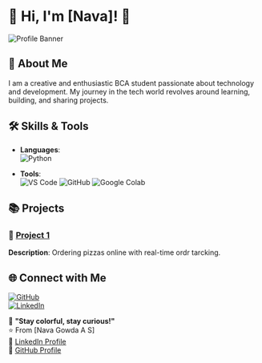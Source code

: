 # 🌟 Hi, I'm [Nava]! 🌟

![Profile Banner](https://via.placeholder.com/800x200.png?text=Welcome+to+My+GitHub+Profile)

## 🎨 About Me
I am a creative and enthusiastic BCA student passionate about technology and development. My journey in the tech world revolves around learning, building, and sharing projects.

## 🛠️ Skills & Tools
- **Languages**:  
  ![Python](https://img.shields.io/badge/Python-%233776AB.svg?style=for-the-badge&logo=python&logoColor=white)

- **Tools**:  
  ![VS Code](https://img.shields.io/badge/VS%20Code-%23007ACC.svg?style=for-the-badge&logo=visual-studio-code&logoColor=white)
  ![GitHub](https://img.shields.io/badge/GitHub-%2312100E.svg?style=for-the-badge&logo=github&logoColor=white)
  ![Google Colab](https://img.shields.io/badge/Google%20Colab-%23F9AB00.svg?style=for-the-badge&logo=google-colab&logoColor=white)

## 📚 Projects
### 🔧 [Project 1](https://github.com/navagowda/project1)
**Description**: Ordering pizzas online with real-time ordr tarcking.

## 🌐 Connect with Me
[![GitHub](https://img.shields.io/badge/GitHub-%2312100E.svg?style=for-the-badge&logo=github&logoColor=white)](https://github.com/yourusername)  
[![LinkedIn](https://img.shields.io/badge/LinkedIn-%230077B5.svg?style=for-the-badge&logo=linkedin&logoColor=white)](https://linkedin.com/in/yourusername)

🌈 **"Stay colorful, stay curious!"**  
⭐️ From [Nava Gowda A S]  
📄 [LinkedIn Profile](https://linkedin.com/in/nava-gowda-a-s-0970102b2)  
📄 [GitHub Profile](https://github.com/navagowda)


